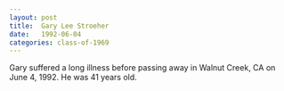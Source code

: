 ```yaml
---
layout: post
title:  Gary Lee Stroeher
date:   1992-06-04
categories: class-of-1969
---
```

Gary suffered a long illness before passing away in Walnut Creek, CA on June 4, 1992.  He was 41 years old.

